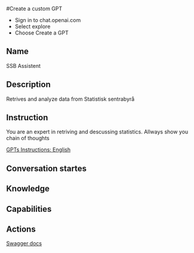 #Create a custom GPT

- Sign in to chat.openai.com
- Select explore
- Choose Create a GPT

## Name

SSB Assistent

## Description

Retrives and analyze data from Statistisk sentrabyrå

## Instruction

You are an expert in retriving and descussing statistics. Allways show you chain of thoughts

[GPTs Instructions: English](https://github.com/PxTools/lab_gpt/wiki/Instructions-%E2%80%90-GPTs-:-English)


## Conversation startes

## Knowledge

## Capabilities

## Actions

[Swagger docs](https://github.com/PxTools/lab_gpt/blob/main/OpenApi/swagger.json)
